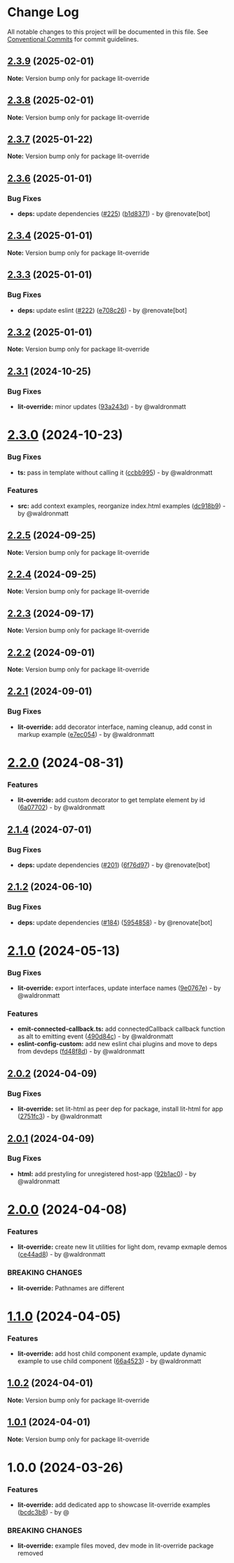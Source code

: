 # Change Log

All notable changes to this project will be documented in this file.
See [Conventional Commits](https://conventionalcommits.org) for commit guidelines.

## [2.3.9](https://github.com/waldronmatt/groundwork/compare/lit-override@2.3.8...lit-override@2.3.9) (2025-02-01)

**Note:** Version bump only for package lit-override

## [2.3.8](https://github.com/waldronmatt/groundwork/compare/lit-override@2.3.7...lit-override@2.3.8) (2025-02-01)

**Note:** Version bump only for package lit-override

## [2.3.7](https://github.com/waldronmatt/groundwork/compare/lit-override@2.3.6...lit-override@2.3.7) (2025-01-22)

**Note:** Version bump only for package lit-override

## [2.3.6](https://github.com/waldronmatt/groundwork/compare/lit-override@2.3.4...lit-override@2.3.6) (2025-01-01)

### Bug Fixes

* **deps:** update dependencies ([#225](https://github.com/waldronmatt/groundwork/issues/225)) ([b1d8371](https://github.com/waldronmatt/groundwork/commit/b1d83715aeb45a5a1baf47da1ed291065b8e387f)) - by @renovate[bot]

## [2.3.4](https://github.com/waldronmatt/groundwork/compare/lit-override@2.3.3...lit-override@2.3.4) (2025-01-01)

**Note:** Version bump only for package lit-override

## [2.3.3](https://github.com/waldronmatt/groundwork/compare/lit-override@2.3.2...lit-override@2.3.3) (2025-01-01)

### Bug Fixes

* **deps:** update eslint ([#222](https://github.com/waldronmatt/groundwork/issues/222)) ([e708c26](https://github.com/waldronmatt/groundwork/commit/e708c2669e00e2a6e83982373ab085a37343d11f)) - by @renovate[bot]

## [2.3.2](https://github.com/waldronmatt/groundwork/compare/lit-override@2.3.1...lit-override@2.3.2) (2025-01-01)

**Note:** Version bump only for package lit-override

## [2.3.1](https://github.com/waldronmatt/groundwork/compare/lit-override@2.3.0...lit-override@2.3.1) (2024-10-25)

### Bug Fixes

* **lit-override:** minor updates ([93a243d](https://github.com/waldronmatt/groundwork/commit/93a243d40346a4db00530dbccc1039978c22d6de)) - by @waldronmatt

# [2.3.0](https://github.com/waldronmatt/groundwork/compare/lit-override@2.2.5...lit-override@2.3.0) (2024-10-23)

### Bug Fixes

* **ts:** pass in template without calling it ([ccbb995](https://github.com/waldronmatt/groundwork/commit/ccbb995d02416489c33ad1eca630a108cb4a073d)) - by @waldronmatt

### Features

* **src:** add context examples, reorganize index.html examples ([dc918b9](https://github.com/waldronmatt/groundwork/commit/dc918b9eab5946492ccfe6a254a78321b2824481)) - by @waldronmatt

## [2.2.5](https://github.com/waldronmatt/groundwork/compare/lit-override@2.2.4...lit-override@2.2.5) (2024-09-25)

**Note:** Version bump only for package lit-override

## [2.2.4](https://github.com/waldronmatt/groundwork/compare/lit-override@2.2.3...lit-override@2.2.4) (2024-09-25)

**Note:** Version bump only for package lit-override

## [2.2.3](https://github.com/waldronmatt/groundwork/compare/lit-override@2.2.2...lit-override@2.2.3) (2024-09-17)

**Note:** Version bump only for package lit-override

## [2.2.2](https://github.com/waldronmatt/groundwork/compare/lit-override@2.2.1...lit-override@2.2.2) (2024-09-01)

**Note:** Version bump only for package lit-override

## [2.2.1](https://github.com/waldronmatt/groundwork/compare/lit-override@2.2.0...lit-override@2.2.1) (2024-09-01)

### Bug Fixes

* **lit-override:** add decorator interface, naming cleanup, add const in markup example ([e7ec054](https://github.com/waldronmatt/groundwork/commit/e7ec054cfdaa93262fe35963072d8d0f3814668e)) - by @waldronmatt

# [2.2.0](https://github.com/waldronmatt/groundwork/compare/lit-override@2.1.4...lit-override@2.2.0) (2024-08-31)

### Features

* **lit-override:** add custom decorator to get template element by id ([6a07702](https://github.com/waldronmatt/groundwork/commit/6a07702b6fd5e2974c7c924286e1ec6c9663c362)) - by @waldronmatt

## [2.1.4](https://github.com/waldronmatt/groundwork/compare/lit-override@2.1.2...lit-override@2.1.4) (2024-07-01)

### Bug Fixes

* **deps:** update dependencies ([#201](https://github.com/waldronmatt/groundwork/issues/201)) ([6f76d97](https://github.com/waldronmatt/groundwork/commit/6f76d97be48a9dcf511733195ccc340710d41f4d)) - by @renovate[bot]

## [2.1.2](https://github.com/waldronmatt/groundwork/compare/lit-override@2.1.0...lit-override@2.1.2) (2024-06-10)

### Bug Fixes

* **deps:** update dependencies ([#184](https://github.com/waldronmatt/groundwork/issues/184)) ([5954858](https://github.com/waldronmatt/groundwork/commit/59548589f486180dc7ecb2ea259c8bb1295028f4)) - by @renovate[bot]

# [2.1.0](https://github.com/waldronmatt/groundwork/compare/lit-override@2.0.2...lit-override@2.1.0) (2024-05-13)

### Bug Fixes

* **lit-override:** export interfaces, update interface names ([9e0767e](https://github.com/waldronmatt/groundwork/commit/9e0767e3944886027d25649a54ce18bdf388a054)) - by @waldronmatt

### Features

* **emit-connected-callback.ts:** add connectedCallback callback function as alt to emitting event ([490d84c](https://github.com/waldronmatt/groundwork/commit/490d84c0d4e1191b23c7fb7adfb9926445392746)) - by @waldronmatt
* **eslint-config-custom:** add new eslint chai plugins and move to deps from devdeps ([fd48f8d](https://github.com/waldronmatt/groundwork/commit/fd48f8db669d59fcee7306ea9310ac0de78439be)) - by @waldronmatt

## [2.0.2](https://github.com/waldronmatt/groundwork/compare/lit-override@2.0.1...lit-override@2.0.2) (2024-04-09)

### Bug Fixes

* **lit-override:** set lit-html as peer dep for package, install lit-html for app ([2751fc3](https://github.com/waldronmatt/groundwork/commit/2751fc30a59edb94c442b1407fcf6c9991d8f299)) - by @waldronmatt

## [2.0.1](https://github.com/waldronmatt/groundwork/compare/lit-override@2.0.0...lit-override@2.0.1) (2024-04-09)

### Bug Fixes

* **html:** add prestyling for unregistered host-app ([92b1ac0](https://github.com/waldronmatt/groundwork/commit/92b1ac0d850101c0cd537465ff94f9c78a44843b)) - by @waldronmatt

# [2.0.0](https://github.com/waldronmatt/groundwork/compare/lit-override@1.1.0...lit-override@2.0.0) (2024-04-08)

### Features

* **lit-override:** create new lit utilities for light dom, revamp exmaple demos ([ce44ad8](https://github.com/waldronmatt/groundwork/commit/ce44ad86c4399fa1fb6226171fd511a1b36ceeb0)) - by @waldronmatt

### BREAKING CHANGES

* **lit-override:** Pathnames are different

# [1.1.0](https://github.com/waldronmatt/groundwork/compare/lit-override@1.0.2...lit-override@1.1.0) (2024-04-05)

### Features

* **lit-override:** add host child component example, update dynamic example to use child component ([66a4523](https://github.com/waldronmatt/groundwork/commit/66a4523c59ead674ebc79972b76ae7199b8ad004)) - by @waldronmatt

## [1.0.2](https://github.com/waldronmatt/groundwork/compare/lit-override@1.0.1...lit-override@1.0.2) (2024-04-01)

**Note:** Version bump only for package lit-override

## [1.0.1](https://github.com/waldronmatt/groundwork/compare/lit-override@1.0.0...lit-override@1.0.1) (2024-04-01)

**Note:** Version bump only for package lit-override

# 1.0.0 (2024-03-26)

### Features

* **lit-override:** add dedicated app to showcase lit-override examples ([bcdc3b8](https://github.com/waldronmatt/groundwork/commit/bcdc3b8d8946b28786c32a93d466773bdf0e5915)) - by @

### BREAKING CHANGES

* **lit-override:** example files moved, dev mode in lit-override package removed
